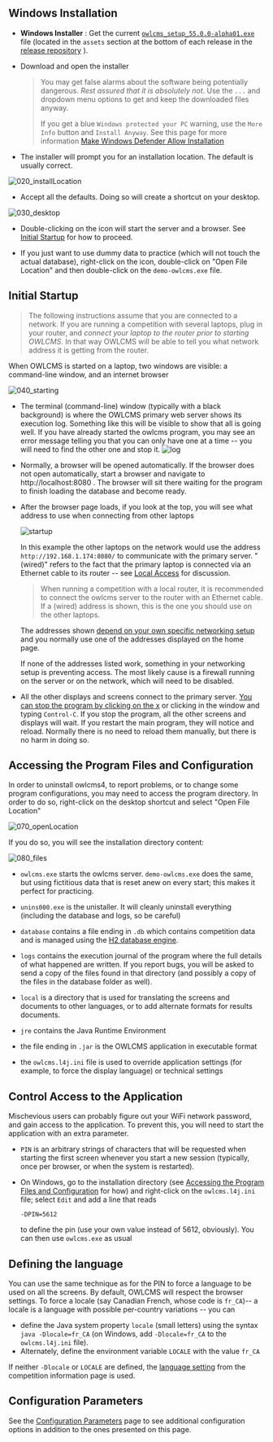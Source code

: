 ## Windows Installation

- **Windows Installer** : Get the current [`owlcms_setup_55.0.0-alpha01.exe`](https://github.com/owlcms/owlcms4-prerelease/releases/download/55.0.0-alpha01/owlcms_setup_55.0.0-alpha01.exe) file (located in the `assets` section at the bottom of each release in the [release repository](https://github.com/owlcms/owlcms4-prerelease/releases/latest) ).
- Download and open the installer
  > You may get false alarms about the software being potentially dangerous.  *Rest assured that it is absolutely not*.  Use the `...` and dropdown menu options to get and keep the downloaded files anyway.
  >
  > If you get a blue `Windows protected your PC` warning, use the `More Info` button and `Install Anyway`.  See this page for more information [Make Windows Defender Allow Installation](DefenderOff)
  
-  The installer will prompt you for an installation location.  The default is usually correct.

  ![020_installLocation](img\LocalInstall\020_installLocation.png)

-  Accept all the defaults.  Doing so will create a shortcut on your desktop.

  ![030_desktop](img\LocalInstall\030_desktop.png)

-  Double-clicking on the icon will start the server and a browser. See [Initial Startup](#initial-startup) for how to proceed.

-  If you just want to use dummy data to practice (which will not touch the actual database), right-click on the icon, double-click on "Open File Location" and then double-click on the `demo-owlcms.exe` file.

## Initial Startup

> The following instructions assume that you are connected to a network.  If you are running a competition with several laptops, plug in your router, and *connect your laptop to the router prior to starting OWLCMS*. In that way OWLCMS will be able to tell you what network address it is getting from the router.

When OWLCMS is started on a laptop, two windows are visible:  a command-line window, and an internet browser

![040_starting](img\LocalInstall\040_starting.png)

- The terminal (command-line) window (typically with a black background) is where the OWLCMS primary web server shows its execution log.  Something like this will be visible to show that all is going well.  If you have already started the owlcms program, you may see an error message telling you that you can only have one at a time -- you will need to find the other one and stop it.
  ![log](img/LocalInstall/log.png)
  
- Normally, a browser will be opened automatically.  If the browser does not open automatically, start a browser and navigate to http://localhost:8080 .  The browser will sit there waiting for the program to finish loading the database and become ready.

- After the browser page loads, if you look at the top, you will see what address to use when connecting from other laptops

  ![startup](img/LocalInstall/startup.png)

  In this example the other laptops on the network would use the address `http://192.168.1.174:8080/` to communicate with the primary server.  "(wired)" refers to the fact that the primary laptop is connected via an Ethernet cable to its router -- see [Local Access](EquipmentSetup#local-access-over-a-local-network) for discussion.  

  > When running a competition with a local router, it is recommended to connect the owlcms server to the router with an Ethernet cable.  If a (wired) address is shown, this is the one you should use on the other laptops.

  The addresses shown <u>depend on your own specific networking setup</u> and you normally use one of the addresses displayed on the home page.

  If none of the addresses listed work, something in your networking setup is preventing access.   The most likely cause is a firewall running on the server or on the network, which will need to be disabled. 

- All the other displays and screens connect to the primary server.  <u>You can stop the program by clicking on the x</u> or clicking in the window and typing `Control-C`.  If you stop the program, all the other screens and displays will wait.  If you restart the main program, they will notice and reload.  Normally there is no need to reload them manually, but there is no harm in doing so.

## Accessing the Program Files and Configuration

In order to uninstall owlcms4, to report problems, or to change some program configurations, you may need to access the program directory. In order to do so, right-click on the desktop shortcut and select "Open File Location"

![070_openLocation](img\LocalInstall\070_openLocation.png)

If you do so, you will see the installation directory content:

![080_files](img\LocalInstall\080_files.png)

- `owlcms.exe` starts the owlcms server.  `demo-owlcms.exe` does the same, but using fictitious data that is reset anew on every start; this makes it perfect for practicing.

- `unins000.exe` is the unistaller.  It will cleanly uninstall everything (including the database and logs, so be careful)

- `database` contains a file ending in `.db` which contains competition data and is managed using the [H2 database engine](https://www.h2database.com/html/main.html). 

- `logs` contains the execution journal of the program where the full details of what happened are written. If you report bugs, you will be asked to send a copy of the files found in that directory (and possibly a copy of the files in the database folder as well).

- `local` is a directory that is used for translating the screens and documents to other languages, or to add alternate formats for results documents.

- `jre`  contains the Java Runtime Environment

- the file ending in `.jar` is the OWLCMS application in executable format

- the `owlcms.l4j.ini` file is used to override application settings (for example, to force the display language) or technical settings

## Control Access to the Application

Mischevious users can probably figure out your WiFi network password, and gain access to the application. To prevent this, you will need to start the application with an extra parameter.

- `PIN` is an arbitrary strings of characters that will be requested when starting the first screen whenever you start a new session (typically, once per browser, or when the system is restarted). 

- On Windows, go to the installation directory (see [Accessing the Program Files and Configuration](LocalSetup#control-access-to-the-application) for how) and right-click on the `owlcms.l4j.ini` file; select `Edit` and add a line that reads 

  ```
  -DPIN=5612
  ```

  to define the pin (use your own value instead of 5612, obviously).  You can then use `owlcms.exe` as usual


## Defining the language

You can use the same technique as for the PIN to force a language to be used on all the screens.  By default, OWLCMS will respect the browser settings.  To force a locale (say Canadian French, whose code is `fr_CA`)-- a locale is a language with possible per-country variations --  you can

-  define the Java system property `locale` (small letters) using the syntax 
  `java -Dlocale=fr_CA` (on Windows, add `-Dlocale=fr_CA` to the `owlcms.l4j.ini` file).  
- Alternately, define the environment variable `LOCALE` with the value `fr_CA` 

If neither `-Dlocale` or `LOCALE` are defined, the [language setting](Preparation#display-language) from the competition information page is used.

## Configuration Parameters

See the [Configuration Parameters](Configuration.md  ' :include') page to see additional configuration options in addition to the ones presented on this page.